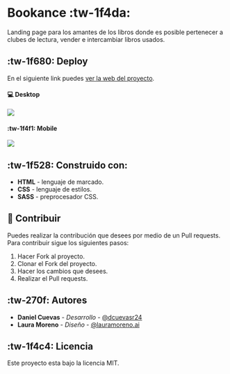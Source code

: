 # Bookance :tw-1f4da:

Landing page para los amantes de los libros donde es posible pertenecer a clubes de lectura, vender e intercambiar libros usados.

## :tw-1f680: Deploy

En el siguiente link puedes [ver la web del proyecto](https://dcuevas24.github.io/Bookance/ "Demo del proyecto").

#### 💻 Desktop

![](https://i.imgur.com/SCtsxLl.png)

#### :tw-1f4f1: Mobile

![](https://i.imgur.com/EkQaYag.png)

## :tw-1f528: Construido con:

- **HTML** - lenguaje de marcado.
- **CSS** - lenguaje de estilos.
- **SASS** - preprocesador CSS.

## 🤝 Contribuir

Puedes realizar la contribución que desees por medio de un Pull requests. Para contribuir sigue los siguientes pasos:

1. Hacer Fork al proyecto.
2. Clonar el Fork del proyecto.
3. Hacer los cambios que desees.
4. Realizar el Pull requests.

## :tw-270f: Autores

- **Daniel Cuevas** - _Desarrollo_ - [@dcuevasr24](https://twitter.com/dcuevasr24 "@dcuevasr24")
- **Laura Moreno** - _Diseño_ - [@lauramoreno.ai](https://www.instagram.com/lauramoreno.ai/?utm_medium=copy_link "@lauramoreno.ai")

## :tw-1f4c4: Licencia

Este proyecto esta bajo la licencia MIT.
